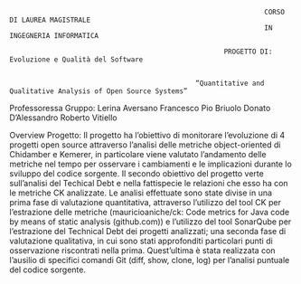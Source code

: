 
 


                                                                   CORSO DI LAUREA MAGISTRALE    
                                                                   IN INGEGNERIA INFORMATICA

                                                         PROGETTO DI: Evoluzione e Qualità del Software


                                                  “Quantitative and Qualitative Analysis of Open Source Systems”

Professoressa						    		                                                                                                          Gruppo:
Lerina Aversano	
                                                                                                                                          Francesco Pio Briuolo
                                                                                                                                          Donato D’Alessandro
                                                                                                                                          Roberto Vitiello




Overview Progetto:
Il progetto ha l’obiettivo di monitorare l’evoluzione di 4 progetti open source attraverso l’analisi delle metriche object-oriented di Chidamber e Kemerer, in particolare viene valutato l’andamento delle metriche nel tempo per osservare i cambiamenti e le implicazioni durante lo sviluppo del codice sorgente. Il secondo obiettivo del progetto verte sull’analisi del Techical Debt e nella fattispecie le relazioni che esso ha con le metriche CK analizzate. Le analisi effettuate sono state divise in una prima fase di valutazione quantitativa, attraverso l’utilizzo del tool CK per l’estrazione delle metriche (mauricioaniche/ck: Code metrics for Java code by means of static analysis (github.com)) e l’utilizzo del tool SonarQube per l’estrazione del Technical Debt dei progetti analizzati; una seconda fase di valutazione qualitativa, in cui sono stati approfonditi particolari punti di osservazione riscontrati nella prima. Quest’ultima è stata realizzata con l’ausilio di specifici comandi Git (diff, show, clone, log) per l’analisi puntuale del codice sorgente.
